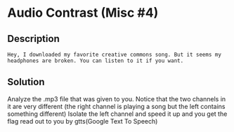 # Audio Contrast (Misc #4)

## Description
```
Hey, I downloaded my favorite creative commons song. But it seems my headphones are broken. You can listen to it if you want.
```

## Solution
Analyze the .mp3 file that was given to you.
Notice that the two channels in it are very different (the right channel is playing a song but the left contains something different)
Isolate the left channel and speed it up and you get the flag read out to you by gtts(Google Text To Speech)